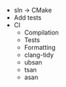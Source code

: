 - sln -> CMake
- Add tests
- CI
  - Compilation
  - Tests
  - Formatting
  - clang-tidy
  - ubsan
  - tsan
  - asan
